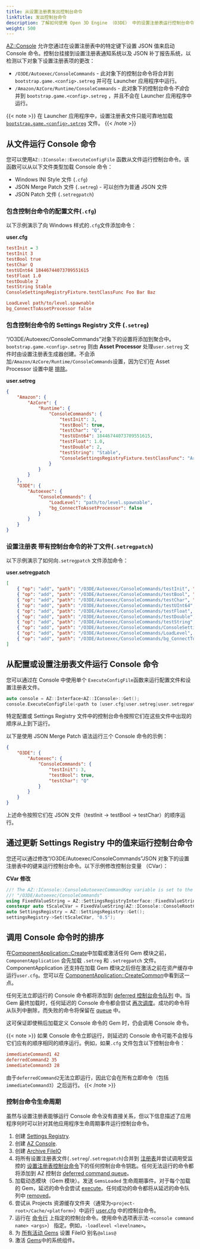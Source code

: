 ```yaml
---
title: 从设置注册表发出控制台命令
linkTitle: 发出控制台命令
description: 了解如何使用 Open 3D Engine （O3DE） 中的设置注册表运行控制台命令
weight: 500
---
```


[AZ::Console](/docs/user-guide/programming/az-console/) 允许您通过在设置注册表中的特定键下设置 JSON 值来启动 Console 命令。控制台挂接到设置注册表通知系统以及 JSON 补丁报告系统，以检测以下对象下设置注册表项的更改：

* `/O3DE/Autoexec/ConsoleCommands` - 此对象下的控制台命令将合并到 `bootstrap.game.<config>.setreg` 并可在 Launcher 应用程序中运行。
* `/Amazon/AzCore/Runtime/ConsoleCommands` - 此对象下的控制台命令*不会*合并到  `bootstrap.game.<config>.setreg` ，并且不会在 Launcher 应用程序中运行。

{{< note >}}
在 Launcher 应用程序中，设置注册表文件只能可靠地加载 [`bootstrap.game.<config>.setreg`](https://github.com/o3de/o3de/blob/6b62d1131116c074831902cb6e8d30271d673288/Code/Framework/AzGameFramework/AzGameFramework/Application/GameApplication.cpp#L90-L99)  文件。
{{< /note >}}

## 从文件运行 Console 命令

您可以使用`AZ::IConsole::ExecuteConfigFile` 函数从文件运行控制台命令。该函数可以从以下文件类型加载 Console 命令：

* Windows INI Style 文件 (`.cfg`)
* JSON Merge Patch 文件 (`.setreg`) - 可以创作为普通 JSON 文件
* JSON Patch 文件 (`.setregpatch`)

### 包含控制台命令的配置文件(`.cfg`)

以下示例演示了向 Windows 样式的`.cfg`文件添加命令：

**user.cfg**

```ini
testInit = 3
testInit 3
testBool true
testChar Q
testUInt64 18446744073709551615
testFloat 1.0
testDouble 2
testString Stable
ConsoleSettingsRegistryFixture.testClassFunc Foo Bar Baz

LoadLevel path/to/level.spawnable
bg_ConnectToAssetProcessor false
```

### 包含控制台命令的 Settings Registry 文件 (`.setreg`)

“/O3DE/Autoexec/ConsoleCommands”对象下的设置将添加到聚合中。`bootstrap.game.<config>.setreg` 则由 **Asset Processor** 处理`user.setreg` 文件时由设置注册表生成器创建。不会添加`/Amazon/AzCore/Runtime/ConsoleCommands`设置，因为它们在 Asset Processor 设置中是 [排除](https://github.com/o3de/o3de/blob/e878b06166dc4953b8c6c79b745375a1db7c341f/Registry/setregbuilder.assetprocessor.setreg#L22)。

**user.setreg**

```json
{
    "Amazon": {
        "AzCore": {
            "Runtime": {
                "ConsoleCommands": {
                    "testInit": 3,
                    "testBool": true,
                    "testChar": "Q",
                    "testUInt64": 18446744073709551615,
                    "testFloat": 1.0,
                    "testDouble": 2,
                    "testString": "Stable",
                    "ConsoleSettingsRegistryFixture.testClassFunc": "Argument1 Argument2 Argument3"
                }
            }
        }
    },
    "O3DE": {
        "Autoexec": {
            "ConsoleCommands": {
                "LoadLevel": "path/to/level.spawnable",
                "bg_ConnectToAssetProcessor": false
            }
        }
    }
}
```

### 设置注册表 带有控制台命令的补丁文件(`.setregpatch`)

以下示例演示了如何向`.setregpatch` 文件添加命令：

**user.setregpatch**

```json
[
    { "op": "add", "path": "/O3DE/Autoexec/ConsoleCommands/testInit", "value": 3 },
    { "op": "add", "path": "/O3DE/Autoexec/ConsoleCommands/testBool", "value": true },
    { "op": "add", "path": "/O3DE/Autoexec/ConsoleCommands/testChar", "value": "Q" },
    { "op": "add", "path": "/O3DE/Autoexec/ConsoleCommands/testUInt64", "value": 18446744073709551615 },
    { "op": "add", "path": "/O3DE/Autoexec/ConsoleCommands/testFloat", "value": 1.0 },
    { "op": "add", "path": "/O3DE/Autoexec/ConsoleCommands/testDouble", "value": 2 },
    { "op": "add", "path": "/O3DE/Autoexec/ConsoleCommands/testString", "value": "Stable" },
    { "op": "add", "path": "/O3DE/Autoexec/ConsoleCommands/ConsoleSettingsRegistryFixture.testClassFunc", "value": "Foo Bar Baz" },
    { "op": "add", "path": "/O3DE/Autoexec/ConsoleCommands/LoadLevel", "value": "levels/levelname/levelname.spawnable" },
    { "op": "add", "path": "/O3DE/Autoexec/ConsoleCommands/bg_ConnectToAssetProcessor", "value": true }
]
```

## 从配置或设置注册表文件运行 Console 命令

您可以通过在 Console 中使用单个 `ExecuteConfigFile`函数来运行配置文件和设置注册表文件。

```c++
auto console = AZ::Interface<AZ::IConsole>::Get();
console.ExecuteConfigFile(<path to [user.cfg|user.setreg|user.setregpatch]>);
```

特定配置或 Settings Registry 文件中的控制台命令按照它们在这些文件中出现的顺序从上到下运行。

以下是使用 JSON Merge Patch 语法运行三个 Console 命令的示例：

```json
{
    "O3DE": {
        "Autoexec": {
            "ConsoleCommands": {
                "testInit": 3,
                "testBool": true,
                "testChar": "Q"
            }
        }
    }
}
```

上述命令按照它们在 JSON 文件（testInit → testBool → testChar）的顺序运行。

## 通过更新 Settings Registry 中的值来运行控制台命令

您还可以通过修改“/O3DE/Autoexec/ConsoleCommands”JSON 对象下的设置注册表中的键来运行控制台命令。以下示例修改控制台变量 （CVar）：

**CVar 修改**

```c++
//! The AZ::IConsole::ConsoleAutoexecCommandKey variable is set to the Settings Registry Console commands root key:
//! "/O3DE/Autoexec/ConsoleCommands"
using FixedValueString = AZ::SettingsRegistryInterface::FixedValueString;
constexpr auto tScaleCVar = FixedValueString(AZ::IConsole::ConsoleRootCommandKey) + "/t_scale";
auto SettingsRegistry = AZ::SettingsRegistry::Get();
settingsRegistry->Set(tScaleCVar, "0.5");
```

## 调用 Console 命令时的排序

在[ComponentApplication::Create](https://github.com/o3de/o3de/blob/6d5a045386e20bc0d587007a65cf32f5b33baadd/Code/Framework/AzCore/AzCore/Component/ComponentApplication.cpp#L615-L622)中加载或激活任何 Gem 模块之前，`ComponentApplication` 会先加载 `.setreg` 和 `.setregpatch` 文件。ComponentApplication 还支持在加载 Gem 模块之后但在激活之前在资产缓存中运行`user.cfg`。您可以在 [ComponentApplication::CreateCommon](https://github.com/o3de/o3de/blob/6d5a045386e20bc0d587007a65cf32f5b33baadd/Code/Framework/AzCore/AzCore/Component/ComponentApplication.cpp#L679-L689)中看到这一点。

任何无法立即运行的 Console 命令都将添加到 [deferred 控制台命令队列](https://github.com/o3de/o3de/blob/6d5a045386e20bc0d587007a65cf32f5b33baadd/Code/Framework/AzCore/AzCore/Console/Console.cpp#L612-L628) 中。当 Gem 最终加载时，任何延迟的 Console 命令都会尝试 [再次调度](https://github.com/o3de/o3de/blob/6d5a045386e20bc0d587007a65cf32f5b33baadd/Code/Framework/AzCore/AzCore/Module/Module.h#L113)。成功的命令将从队列中删除，而失败的命令将保留在 [queue](https://github.com/o3de/o3de/blob/6d5a045386e20bc0d587007a65cf32f5b33baadd/Code/Framework/AzCore/AzCore/Console/Console.cpp#L177-L186) 中。

这可保证即使稍后加载定义 Console 命令的 Gem 时，仍会调用 Console 命令。

{{< note >}}
如果 Console 命令立即运行，则延迟的 Console 命令可能不会按与它们应有的顺序相同的顺序运行。例如，如果`.cfg` 文件包含以下控制台命令：

```ini
immediateCommand1 42
deferredCommand2 35
immediateCommand3 28
```

由于`deferredCommand2`无法立即运行，因此它会在所有立即命令（包括`immediateCommand3`）之后运行。
{{< /note >}}

### 控制台命令生命周期

虽然与设置注册表能够运行 Console 命令没有直接关系，但以下信息描述了应用程序何时可以针对其他应用程序生命周期事件运行控制台命令。

1. 创建 [Settings Registry](https://github.com/o3de/o3de/blob/7d69221a92f1eb830573ade15cb327b5ede6346c/Code/Framework/AzCore/AzCore/Component/ComponentApplication.cpp#LL466C16-L466C16).
1. 创建 [AZ Console](https://github.com/o3de/o3de/blob/7d69221a92f1eb830573ade15cb327b5ede6346c/Code/Framework/AzCore/AzCore/Component/ComponentApplication.cpp#L466C16-L475).
1. 创建 [Archive FileIO](https://github.com/o3de/o3de/blob/bc24a8fefb5438f4782f34caa0f9ecb3504d04c3/Code/Framework/AzFramework/AzFramework/Application/Application.cpp#L106-L137)
1. 将所有设置注册表文件(`.setreg`/`.setregpatch`)合并到 [注册表](https://github.com/o3de/o3de/blob/7d69221a92f1eb830573ade15cb327b5ede6346c/Code/Framework/AzCore/AzCore/Component/ComponentApplication.cpp#L762C1-L788)并尝试调用受监控的 [设置注册表控制台命令](https://github.com/o3de/o3de/blob/7d69221a92f1eb830573ade15cb327b5ede6346c/Code/Framework/AzCore/AzCore/Console/Console.cpp#L527-L605)下的任何控制台命令钥匙。任何无法运行的命令都将添加到 AZ 控制台 [deferred command queue](https://github.com/o3de/o3de/blob/7d69221a92f1eb830573ade15cb327b5ede6346c/Code/Framework/AzCore/AzCore/Console/Console.cpp#L103C8-L125)。
1. 加载动态模块（Gem 模块）。发送 `GemsLoaded` 生命周期事件。对于每个加载的 Gem，延迟的命令会尝试 [execute](https://github.com/o3de/o3de/blob/7d69221a92f1eb830573ade15cb327b5ede6346c/Code/Framework/AzCore/AzCore/Module/Module.h#L99-L114)。任何成功的命令都将从延迟的命令队列中 [removed](https://github.com/o3de/o3de/blob/bc24a8fefb5438f4782f34caa0f9ecb3504d04c3/Code/Framework/AzCore/AzCore/Console/Console.cpp#L196-L203)。
1. 尝试从 Projects 资源缓存文件夹（通常为`<project-root>/Cache/<platform>`）中运行 [user.cfg](https://github.com/o3de/o3de/blob/7d69221a92f1eb830573ade15cb327b5ede6346c/Code/Framework/AzCore/AzCore/Component/ComponentApplication.cpp#L843-L849) 中的控制台命令。
1. 运行在 [命令行](https://github.com/o3de/o3de/blob/7d69221a92f1eb830573ade15cb327b5ede6346c/Code/Framework/AzCore/AzCore/Component/ComponentApplication.cpp#L851-L852) 上指定的控制台命令。使用命令选项表示法`-<console command name> <args>`） 指定。例如，`-loadlevel <levelname>`。
1. 为 [所有活动 Gems](https://github.com/o3de/o3de/blob/bc24a8fefb5438f4782f34caa0f9ecb3504d04c3/Code/Framework/AzFramework/AzFramework/Application/Application.cpp#L199-L205) 设置 FileIO 别名`@alias@`
1. 激活 [Gems](https://github.com/o3de/o3de/blob/bc24a8fefb5438f4782f34caa0f9ecb3504d04c3/Code/Framework/AzCore/AzCore/Module/ModuleManager.cpp#L633-L783)中的系统组件。
